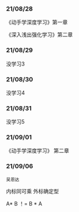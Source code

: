 ### 21/08/28

《动手学深度学习》第一章

《深入浅出强化学习》第二章

### 21/08/29

没学习3
### 21/08/30

没学习4

### 21/08/31

没学习5

### 21/09/01

 《动手学深度学习》 第二章


### 21/09/06

    吴恩达
内标同可乘 外标确定型

A* B ！= B * A



